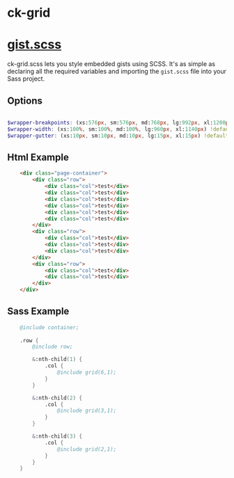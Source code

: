 # ck-grid

# [gist.scss](https://codepen.io/canibrahimkoc/pen/abdaZbz/)

ck-grid.scss lets you style embedded gists using SCSS. It's as simple as declaring all the required variables and importing the `gist.scss` file into your Sass project.

## Options

```scss

$wrapper-breakpoints: (xs:576px, sm:576px, md:768px, lg:992px, xl:1200px) !default;
$wrapper-width: (xs:100%, sm:100%, md:100%, lg:960px, xl:1140px) !default;
$wrapper-gutter: (xs:10px, sm:10px, md:10px, lg:15px, xl:15px) !default;

```

## Html Example

```html
    <div class="page-container">
        <div class="row">
            <div class="col">test</div>
            <div class="col">test</div>
            <div class="col">test</div>
            <div class="col">test</div>
            <div class="col">test</div>
            <div class="col">test</div>
        </div>
        <div class="row">
            <div class="col">test</div>
            <div class="col">test</div>
            <div class="col">test</div>
        </div>
        <div class="row">
            <div class="col">test</div>
            <div class="col">test</div>
        </div>
    </div>
```

## Sass Example

```S
    @include container;
    
    .row {
        @include row;

        &:nth-child(1) {
            .col {
                @include grid(6,1);
            }
        }

        &:nth-child(2) {
            .col {
                @include grid(3,1);
            }
        }

        &:nth-child(3) {
            .col {
                @include grid(2,1);
            }
        }
    }
```
